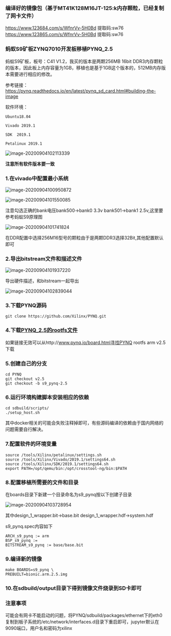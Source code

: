 
### 编译好的镜像包（基于MT41K128M16JT-125:k内存颗粒，已经复制了网卡文件）
https://www.123684.com/s/WfnrVv-5H0Bd 提取码:sw76
https://www.123865.com/s/WfnrVv-5H0Bd 提取码:sw76

### 蚂蚁S9矿板ZYNQ7010开发板移植PYNQ_2.5

蚂蚁S9矿板，板号：C41 V1.2，我买的版本是两颗256MB 16bit DDR3内存颗粒的版本，因此板上内存容量为1GB，移植也是基于1GB这个版本的，512MB内存版本需要进行相应的修改。

参考链接：https://pynq.readthedocs.io/en/latest/pynq_sd_card.html#building-the-image

软件环境：

`Ubuntu18.04`

`Vivado 2019.1`

`SDK  2019.1`

`Petalinux 2019.1` 

![image-20200904102113339](https://i.loli.net/2020/09/04/YLP7HnRkhUpQwa3.png)

**注意所有软件版本要一致**

### 1.在vivado中配置最小系统

![image-20200904100950872](https://i.loli.net/2020/09/04/DO615panGKwMgCU.png)

![image-20200904101550085](https://i.loli.net/2020/09/04/pu4BgxE7YQZGTqD.png)

注意勾选正确的bank电压bank500->bank0 3.3v bank501->bank1 2.5v,这里要参考蚂蚁S9原理图

![image-20200904101741824](https://i.loli.net/2020/09/04/fwKE1av5SmeZs93.png)

在DDR配置中选择256M16型号的颗粒由于是两颗DDR3选择32Bit,其他配置默认即可

### 2.导出bitstream文件和描述文件

![image-20200904101937220](https://i.loli.net/2020/09/04/RMXQagVcywDEfI2.png)

导出硬件描述，和bitstream一起导出

![image-20200904102839044](https://i.loli.net/2020/09/04/yGPioabjxm2up6R.png)

### 3.下载PYNQ源码

```
git clone https://github.com/Xilinx/PYNQ.git
```



### 4.下载[PYNQ_2.5的rootfs文件](http://bit.ly/33fftBw)

如果链接无效可以从http://www.pynq.io/board.html寻找PYNQ rootfs arm v2.5下载

### 5.创建自己的分支

```
cd PYNQ
git checkout v2.5
git checkout -b s9_pynq-2.5
```

### 6.运行环境构建脚本安装相应的依赖

```
cd sdbuild/scripts/
./setup_host.sh
```

其中docker相关的可能会失败注释掉即可，有些源码编译的依赖由于国内网络的问题需要自行解决。

### 7.配置软件的环境变量

```
source /tools/Xilinx/petalinux/settings.sh 
source /tools/Xilinx/Vivado/2019.1/settings64.sh 
source /tools/Xilinx/SDK/2019.1/settings64.sh 
export PATH=/opt/qemu/bin:/opt/crosstool-ng/bin:$PATH
```

### 8.配置移植所需要的文件和目录

在boards目录下新建一个目录命名为s9_pynq按以下创建子目录

![image-20200904103728954](https://i.loli.net/2020/09/04/LxhN7JSlzeb9Dcu.png)

其中design_1_wrapper.bit->base.bit design_1_wrapper.hdf->system.hdf

s9_pynq.spec内容如下

```
ARCH_s9_pynq := arm
BSP_s9_pynq :=
BITSTREAM_s9_pynq := base/base.bit
```

### 9.编译新的镜像

```
make BOARDS=s9_pynq \
PREBUILT=bionic.arm.2.5.img
```

### 10.在sdbuild/output目录下得到镜像文件烧录到SD卡即可

### 注意事项

可能会有网卡不能启动的问题，将PYNQ/sdbuild/packages/ethernet下的eth0复制到板子系统的/etc/network/interfaces.d目录下重启即可，jupyter默认在9090端口，用户名和密码为xilinx

